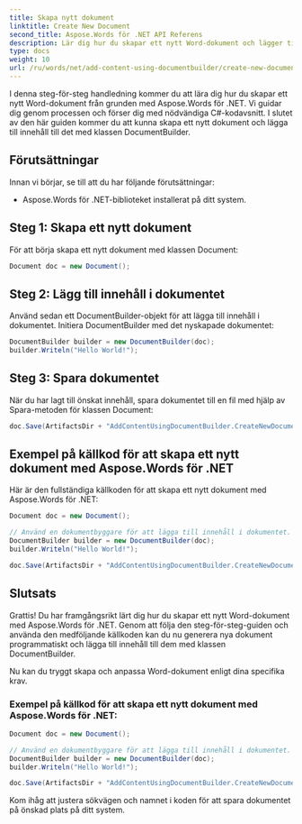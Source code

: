 ```yaml
---
title: Skapa nytt dokument
linktitle: Create New Document
second_title: Aspose.Words för .NET API Referens
description: Lär dig hur du skapar ett nytt Word-dokument och lägger till innehåll med Aspose.Words för .NET. Steg-för-steg guide.
type: docs
weight: 10
url: /ru/words/net/add-content-using-documentbuilder/create-new-document/
---
```


I denna steg-för-steg handledning kommer du att lära dig hur du skapar ett nytt Word-dokument från grunden med Aspose.Words för .NET. Vi guidar dig genom processen och förser dig med nödvändiga C#-kodavsnitt. I slutet av den här guiden kommer du att kunna skapa ett nytt dokument och lägga till innehåll till det med klassen DocumentBuilder.

## Förutsättningar
Innan vi börjar, se till att du har följande förutsättningar:
- Aspose.Words för .NET-biblioteket installerat på ditt system.

## Steg 1: Skapa ett nytt dokument
För att börja skapa ett nytt dokument med klassen Document:

```csharp
Document doc = new Document();
```

## Steg 2: Lägg till innehåll i dokumentet
Använd sedan ett DocumentBuilder-objekt för att lägga till innehåll i dokumentet. Initiera DocumentBuilder med det nyskapade dokumentet:

```csharp
DocumentBuilder builder = new DocumentBuilder(doc);
builder.Writeln("Hello World!");
```

## Steg 3: Spara dokumentet
När du har lagt till önskat innehåll, spara dokumentet till en fil med hjälp av Spara-metoden för klassen Document:

```csharp
doc.Save(ArtifactsDir + "AddContentUsingDocumentBuilder.CreateNewDocument.docx");
```

## Exempel på källkod för att skapa ett nytt dokument med Aspose.Words för .NET
Här är den fullständiga källkoden för att skapa ett nytt dokument med Aspose.Words för .NET:

```csharp
Document doc = new Document();

// Använd en dokumentbyggare för att lägga till innehåll i dokumentet.
DocumentBuilder builder = new DocumentBuilder(doc);
builder.Writeln("Hello World!");

doc.Save(ArtifactsDir + "AddContentUsingDocumentBuilder.CreateNewDocument.docx");
```

## Slutsats

Grattis! Du har framgångsrikt lärt dig hur du skapar ett nytt Word-dokument med Aspose.Words för .NET. Genom att följa den steg-för-steg-guiden och använda den medföljande källkoden kan du nu generera nya dokument programmatiskt och lägga till innehåll till dem med klassen DocumentBuilder.

Nu kan du tryggt skapa och anpassa Word-dokument enligt dina specifika krav.

### Exempel på källkod för att skapa ett nytt dokument med Aspose.Words för .NET:

```csharp
Document doc = new Document();

// Använd en dokumentbyggare för att lägga till innehåll i dokumentet.
DocumentBuilder builder = new DocumentBuilder(doc);
builder.Writeln("Hello World!");

doc.Save(ArtifactsDir + "AddContentUsingDocumentBuilder.CreateNewDocument.docx");
```

Kom ihåg att justera sökvägen och namnet i koden för att spara dokumentet på önskad plats på ditt system.

